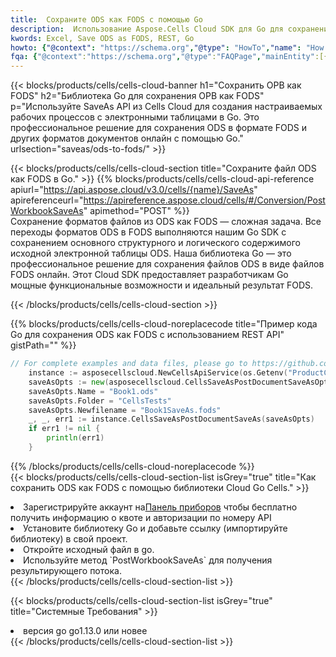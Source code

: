 ```yaml
---
title:  Сохраните ODS как FODS с помощью Go
description:  Использование Aspose.Cells Cloud SDK для Go для сохранения файла формата ODS как файла формата FODS.
kwords: Excel, Save ODS as FODS, REST, Go
howto: {"@context": "https://schema.org","@type": "HowTo","name": "How to save ODS as FODS using the Cells Cloud Go library.","description": "How to save ODS as FODS using the Cells Cloud Go library.","image": {"@type": "ImageObject"},"url": "/go/saveas/ods-to-fods/","step": [{ "@type": "HowToStep","name": "How to save ODS as FODS using the Cells Cloud Go library. step 1", "image": {"@type": "ImageObject",},"url": "/go/saveas/ods-to-fods/","text": "Register an account at <a href='https://dashboard.aspose.cloud/'>Dashboard</a> to get free API quota & authorization details",},{ "@type": "HowToStep","name": "How to save ODS as FODS using the Cells Cloud Go library. step 1", "image": {"@type": "ImageObject",},"url": "/go/saveas/ods-to-fods/","text": "Install Go library and add the reference (import the library) to your project.",},{ "@type": "HowToStep","name": "How to save ODS as FODS using the Cells Cloud Go library. step 1", "image": {"@type": "ImageObject",},"url": "/go/saveas/ods-to-fods/","text": "Open the source file in go.",},{ "@type": "HowToStep","name": "How to save ODS as FODS using the Cells Cloud Go library. step 1", "image": {"@type": "ImageObject",},"url": "/go/saveas/ods-to-fods/","text": "Use the `PostWorkbookSaveAs` method to retrieve the resulting stream.",}, ],"supply": {"@type": "HowToSupply","name": "document"},"tool": [{"@type": "HowToTool","name": "Goland, Visual Studio Code, Eclipse"},{"@type": "HowToTool","name": "Aspose Cells"}],"totalTime": "PT6M"}
fqa: {"@context":"https://schema.org","@type":"FAQPage","mainEntity":[{"@type":"Question","name":"Why save file as other formats file in C# using REST API?","acceptedAnswer":{"@type":"Answer","text":"Documents are encoded in many ways, and some files may be incompatible with the software you use. To open and read such files, just save them as appropriate file formats.<br/><ol><li>Install .NET SDK and add the reference (import the library) to your project.</li><li>Open the source file in C# using REST API.</li><li>Call the PostWorkbookSaveAsRequest() method, passing an output filename with required extension.</li><li>Get the result of save as a separate file.</li></ol>"}},{"@type":"Question","name":"What file formats can I save as with your C# library?","acceptedAnswer":{"@type":"Answer","text":"We support a variety of file formats for conversion using .NET library, including XLSX, Excel, xls , PDF, CSV, HTML, Markdown, XML, PNG, JPG, TIFF, Json, TXT and many more."}},{"@type":"Question","name":"What is the maximum allowed file size for conversion using this .NET library?","acceptedAnswer":{"@type":"Answer","text":"There are no file size limits for format conversions using .NET library."}}]}
---
```

{{< blocks/products/cells/cells-cloud-banner h1="Сохранить ОРВ как FODS" h2="Библиотека Go для сохранения ОРВ как FODS" p="Используйте SaveAs API из Cells Cloud для создания настраиваемых рабочих процессов с электронными таблицами в Go. Это профессиональное решение для сохранения ODS в формате FODS и других форматов документов онлайн с помощью Go." urlsection="saveas/ods-to-fods/" >}}

{{< blocks/products/cells/cells-cloud-section title="Сохраните файл ODS как FODS в Go." >}}
{{% blocks/products/cells/cells-cloud-api-reference apiurl="https://api.aspose.cloud/v3.0/cells/{name}/SaveAs" apireferenceurl="https://apireference.aspose.cloud/cells/#/Conversion/PostWorkbookSaveAs" apimethod="POST" %}}
<br/>
Сохранение форматов файлов из ODS как FODS — сложная задача. Все переходы форматов ODS в FODS выполняются нашим Go SDK с сохранением основного структурного и логического содержимого исходной электронной таблицы ODS. Наша библиотека Go — это профессиональное решение для сохранения файлов ODS в виде файлов FODS онлайн. Этот Cloud SDK предоставляет разработчикам Go мощные функциональные возможности и идеальный результат FODS.

{{< /blocks/products/cells/cells-cloud-section >}}

{{% blocks/products/cells/cells-cloud-noreplacecode title="Пример кода Go для сохранения ODS как FODS с использованием REST API" gistPath="" %}}
  
```go
// For complete examples and data files, please go to https://github.com/aspose-cells-cloud/aspose-cells-cloud-go/
    instance := asposecellscloud.NewCellsApiService(os.Getenv("ProductClientId"), os.Getenv("ProductClientSecret"))
    saveAsOpts := new(asposecellscloud.CellsSaveAsPostDocumentSaveAsOpts)
    saveAsOpts.Name = "Book1.ods"
    saveAsOpts.Folder = "CellsTests"
    saveAsOpts.Newfilename = "Book1SaveAs.fods"
    _, _, err1 := instance.CellsSaveAsPostDocumentSaveAs(saveAsOpts)
    if err1 != nil {
	    println(err1)
    }
```
  
{{% /blocks/products/cells/cells-cloud-noreplacecode %}}
<br/>
{{< blocks/products/cells/cells-cloud-section-list isGrey="true" title="Как сохранить ODS как FODS с помощью библиотеки Cloud Go Cells." >}}
<li> Зарегистрируйте аккаунт на<a href="https://dashboard.aspose.cloud/">Панель приборов</a> чтобы бесплатно получить информацию о квоте и авторизации по номеру API</li>
<li>Установите библиотеку Go и добавьте ссылку (импортируйте библиотеку) в свой проект.</li>
<li>Откройте исходный файл в go.</li>
<li>Используйте метод `PostWorkbookSaveAs` для получения результирующего потока.</li>
{{< /blocks/products/cells/cells-cloud-section-list >}}

{{< blocks/products/cells/cells-cloud-section-list isGrey="true" title="Системные Требования" >}}
<li>версия go go1.13.0 или новее</li>
{{< /blocks/products/cells/cells-cloud-section-list >}}
